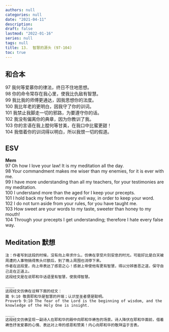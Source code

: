 ```yaml
---
authors: null
categories: null
date: "2021-04-11"
description: 
draft: false
lastmod: "2022-01-16"
series: null
tags: null
title: 13.  智慧的源头 (97-104)  
toc: true
---
```


## 和合本

97  我何等爱慕你的律法，终日不住地思想。  
98  你的命令常存在我心里，使我比仇敌有智慧。  
99  我比我的师傅更通达，因我思想你的法度。  
100 我比年老的更明白，因我守了你的训词。  
101 我禁止我脚走一切的邪路，为要遵守你的话。  
102 我没有偏离你的典章，因为你教训了我。  
103 你的言语在我上膛何等甘美，在我口中比蜜更甜！  
104 我借着你的训词得以明白，所以我恨一切的假道。  



## ESV
**Mem**  
97 Oh how I love your law! It is my meditation all the day.  
98 Your commandment makes me wiser than my enemies, for it is ever with me.  
99 I have more understanding than all my teachers, for your testimonies are my meditation.  
100 I understand more than the aged for I keep your precepts.  
101 I hold back my feet from every evil way, in order to keep your word.  
102 I do not turn aside from your rules, for you have taught me.  
103 How sweet are your words to my taste, sweeter than honey to my mouth!  
104 Through your precepts I get understanding; therefore I hate every false way.  


## Meditation 默想

    注：作者写到这段的时候，没有向上帝求什么，仿佛在享受片刻安息的时光。可能好比是白天被周遭的人事物搞得焦头烂额后，到了晚上周围也消停下来。  
    作者在这段里，向上帝表达了感恩之心！感谢上帝使他有更有智慧，得以分辨善恶之道，保守自己走在正道上。  
    这段经文是在说耶和华话语里有智慧，使我得智慧。  

    ____    
    这段经文仿佛在诠释下面的经文：  
    箴 9:10 敬畏耶和华是智慧的开端；认识至圣者便是聪明。  
    Proverb 9:10 The fear of the Lord is the beginning of wisdom, and the knowledge of the Holy One is insight.
   
    ____ 
    这段经文仿佛呈现一副诗人在耶和华的殿中向耶和华祷告的场景。诗人降伏在耶和华面前，借着祷告抒发爱慕的心情、表达对上帝的感恩和赞美！内心向耶和华的敬拜溢于言表。